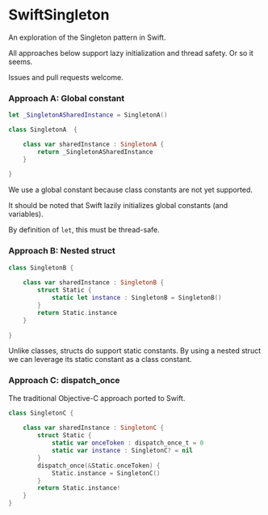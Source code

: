 SwiftSingleton
==============

An exploration of the Singleton pattern in Swift. 

All approaches below support lazy initialization and thread safety. Or so it seems. 

Issues and pull requests welcome.

### Approach A: Global constant

```swift
let _SingletonASharedInstance = SingletonA()

class SingletonA  {

    class var sharedInstance : SingletonA {
        return _SingletonASharedInstance
    }
    
}
```
We use a global constant because class constants are not yet supported.

It should be noted that Swift lazily initializes global constants (and variables).

By definition of `let`, this must be thread-safe. 

### Approach B: Nested struct

```swift
class SingletonB {
    
    class var sharedInstance : SingletonB {
        struct Static {
            static let instance : SingletonB = SingletonB()
        }
        return Static.instance
    }
    
}
```

Unlike classes, structs do support static constants. By using a nested struct we can leverage its static constant as a class constant.

### Approach C: dispatch_once

The traditional Objective-C approach ported to Swift.

```swift
class SingletonC {
    
    class var sharedInstance : SingletonC {
        struct Static {
            static var onceToken : dispatch_once_t = 0
            static var instance : SingletonC? = nil
        }
        dispatch_once(&Static.onceToken) {
            Static.instance = SingletonC()
        }
        return Static.instance!
    }
}
```
